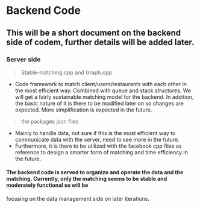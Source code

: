 # Backend Code

## This will be a short document on the backend side of codem, further details will be added later. 

### Server side
> Stable-matching.cpp and Graph.cpp
- Code framework to match client/users/restaurants with each other in the most efficient way. Combined with queue and stack structures. We will get a fairly sustainable
  matching model for the backend. In addition, the basic nature of it is there to be modified later on so changes are expected. More simplification is expected in the future. 
> the packages json files
- Mainly to handle data, not sure if this is the most efficient way to communicate data with the server, need to see more in the future. 
- Furthermore, it is there to be utilized with the facebook cpp files as reference to design a smarter form of matching and time efficiency in the future.

#### The backend code is served to organize and operate the data and the matching. Currently, only the matching seems to be stable and moderately functional so will be
focusing on the data management side on later iterations. 
